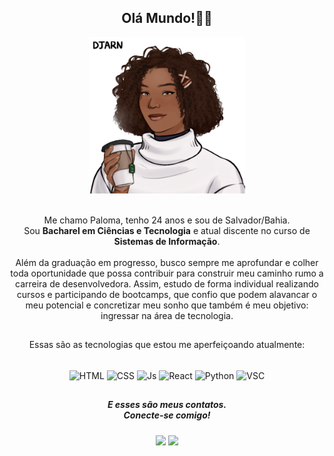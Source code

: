 <h2 align="center">
Olá Mundo!👋🏾  <br>
</h2> 
<div align="center">
  <img border-radius="3px" height="250px" alt="Paloma-GIF" src="novogif.gif" >
</div>
<p align="center">
  <br>
  Me chamo Paloma, tenho 24 anos e sou de Salvador/Bahia. <br>
  Sou <strong>Bacharel em Ciências e Tecnologia</strong> e atual discente no curso de <strong>Sistemas de Informação</strong>. <br>
  <br>
  Além da graduação em progresso, busco  sempre me aprofundar e colher toda oportunidade que possa contribuir para construir meu caminho rumo a carreira de desenvolvedora.
  Assim, estudo de forma individual realizando cursos e participando de bootcamps, que confio que podem alavancar o meu potencial e concretizar meu sonho que também é meu objetivo: ingressar na área de tecnologia. 
</p>

##
<p align="center">
  Essas são as tecnologias que estou me aperfeiçoando atualmente:
</p>
<div align="center" style="display: inline_block"><br>
  <img align="center" height="40" width="50" alt="HTML" src="https://cdn.jsdelivr.net/gh/devicons/devicon/icons/html5/html5-original.svg">
  <img align="center" height="40" width="50" alt="CSS" src="https://cdn.jsdelivr.net/gh/devicons/devicon/icons/css3/css3-original.svg">
  <img align="center" height="40" width="50" alt="Js" src="https://cdn.jsdelivr.net/gh/devicons/devicon/icons/javascript/javascript-original.svg">
  <img align="center" height="40" width="50" alt="React" src="https://cdn.jsdelivr.net/gh/devicons/devicon/icons/react/react-original.svg">
  <img align="center" height="40" width="50" alt="Python" src="https://cdn.jsdelivr.net/gh/devicons/devicon/icons/python/python-original.svg">
  <img align="center" height="40" width="50" alt="VSC" src="https://cdn.jsdelivr.net/gh/devicons/devicon/icons/vscode/vscode-original.svg">
</div>

##
<div align="center"> 
  <h5>E esses são meus contatos. <br>
  Conecte-se comigo!
</h5>
  <a href = "mailto:paloma.brito020@gmail.com"><img src="https://img.shields.io/badge/Gmail-D14836?style=for-the-badge&logo=gmail&logoColor=white" target="_blank"></a>
  <a href="https://www.linkedin.com/in/palmsb" target="_blank"><img src="https://img.shields.io/badge/-LinkedIn-%230077B5?style=for-the-badge&logo=linkedin&logoColor=white" target="_blank"></a> 
</div>

